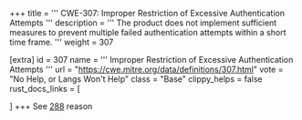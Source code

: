+++
title = '''
CWE-307: Improper Restriction of Excessive Authentication Attempts
'''
description	= '''
The product does not implement sufficient measures to prevent multiple failed authentication attempts within a short time frame.
'''
weight = 307

[extra]
id = 307
name = '''
Improper Restriction of Excessive Authentication Attempts
'''
url = "https://cwe.mitre.org/data/definitions/307.html"
vote = "No Help, or Langs Won't Help"
class = "Base"
clippy_helps = false
rust_docs_links = [

]
+++
See [288](/rust-are-we-secure-yet/cwes/cwe-288) reason
